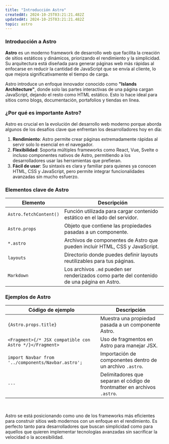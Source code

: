 ```yaml
---
title: "Introducción Astro"  
createdAt: 2024-10-25T03:21:21.482Z  
updatedAt: 2024-10-25T03:21:21.482Z  
topic: astro
---
```


### Introducción a Astro

**Astro** es un moderno framework de desarrollo web que facilita la creación de sitios estáticos y dinámicos, priorizando el rendimiento y la simplicidad. Su arquitectura está diseñada para generar páginas web más rápidas al enfocarse en reducir la cantidad de JavaScript que se envía al cliente, lo que mejora significativamente el tiempo de carga.

Astro introduce un enfoque innovador conocido como **"Islands Architecture"**, donde solo las partes interactivas de una página cargan JavaScript, dejando el resto como HTML estático. Esto lo hace ideal para sitios como blogs, documentación, portafolios y tiendas en línea.

### ¿Por qué es importante Astro?

Astro es crucial en la evolución del desarrollo web moderno porque aborda algunos de los desafíos clave que enfrentan los desarrolladores hoy en día:

1. **Rendimiento**: Astro permite crear páginas extremadamente rápidas al servir solo lo esencial en el navegador.
2. **Flexibilidad**: Soporta múltiples frameworks como React, Vue, Svelte o incluso componentes nativos de Astro, permitiendo a los desarrolladores usar las herramientas que prefieran.
3. **Fácil de usar**: Su sintaxis es clara y familiar para quienes ya conocen HTML, CSS y JavaScript, pero permite integrar funcionalidades avanzadas sin mucho esfuerzo.

### Elementos clave de Astro

| Elemento  | Descripción                                                |
|-----------|------------------------------------------------------------|
| `Astro.fetchContent()`  | Función utilizada para cargar contenido estático en el lado del servidor. |
| `Astro.props`  | Objeto que contiene las propiedades pasadas a un componente. |
| `*.astro`  | Archivos de componentes de Astro que pueden incluir HTML, CSS y JavaScript. |
| `layouts`  | Directorio donde puedes definir layouts reutilizables para tus páginas. |
| `Markdown`  | Los archivos `.md` pueden ser renderizados como parte del contenido de una página en Astro. |

### Ejemplos de Astro

| Código de ejemplo       | Descripción                             |
|-------------------------|-----------------------------------------|
| `{Astro.props.title}` | Muestra una propiedad pasada a un componente Astro. |
| `<Fragment>{/* JSX compatible con Astro */}</Fragment>` | Uso de fragmentos en Astro para manejar JSX. |
| `import Navbar from '../components/Navbar.astro';` | Importación de componentes dentro de un archivo `.astro`. |
| `---` | Delimitadores que separan el código de frontmatter en archivos `.astro`. |

<br/>

Astro se está posicionando como uno de los frameworks más eficientes para construir sitios web modernos con un enfoque en el rendimiento. Es perfecto tanto para desarrolladores que buscan simplicidad como para aquellos que quieren implementar tecnologías avanzadas sin sacrificar la velocidad o la accesibilidad.